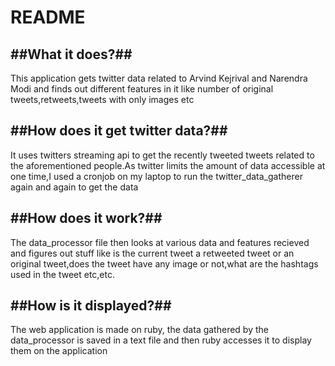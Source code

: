 # README

##What it does?##
-------------------------------------------------------------------------------------------------------------------------------

This application gets twitter data related to Arvind Kejrival and Narendra Modi and finds out different features in it like number of original tweets,retweets,tweets with only images etc

##How does it get twitter data?##
-------------------------------------------------------------------------------------------------------------------------------
It uses twitters streaming api to get the recently tweeted tweets related to the aforementioned people.As twitter limits the amount of data accessible at one time,I used a cronjob on my laptop to run the twitter_data_gatherer again and again to get the data

##How does it work?##
-------------------------------------------------------------------------------------------------------------------------------
The data_processor file then looks at various data and features recieved and figures out stuff like is the current tweet a retweeted tweet or an original tweet,does the tweet have any image or not,what are the hashtags used in the tweet etc,etc.

##How is it displayed?##
-------------------------------------------------------------------------------------------------------------------------------
The web application is made on ruby, the data gathered by the data_processor is saved in a text file and then ruby accesses it to display them on the application
